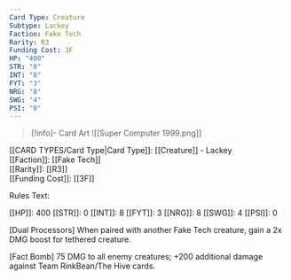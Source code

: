 ```yaml
---
Card Type: Creature
Subtype: Lackey
Faction: Fake Tech
Rarity: R3
Funding Cost: 3F
HP: "400"
STR: "0"
INT: "8"
FYT: "3"
NRG: "8"
SWG: "4"
PSI: "0"
---
```

> [!info]- Card Art
> ![[Super Computer 1999.png]]

[[CARD TYPES/Card Type|Card Type]]: [[Creature]] - Lackey  
[[Faction]]: [[Fake Tech]]  
[[Rarity]]: [[R3]]  
[[Funding Cost]]: [[3F]]  

Rules Text:  

[[HP]]: 400 [[STR]]: 0 [[INT]]: 8 [[FYT]]: 3 [[NRG]]: 8 [[SWG]]: 4 [[PSI]]: 0  

[Dual Processors] When paired with another Fake Tech creature, gain a 2x DMG boost for tethered creature.  

[Fact Bomb] 75 DMG to all enemy creatures; +200 additional damage against Team RinkBean/The Hive cards.  
